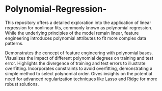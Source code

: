 # Polynomial-Regression-
This repository offers a detailed exploration into the application of linear regression for nonlinear fits, commonly known as polynomial regression. While the underlying principles of the model remain linear, feature engineering introduces polynomial attributes to fit more complex data patterns.


Demonstrates the concept of feature engineering with polynomial bases.
Visualizes the impact of different polynomial degrees on training and test error.
Highlights the divergence of training and test errors to illustrate overfitting.
Incorporates constraints to avoid overfitting, demonstrating a simple method to select polynomial order.
Gives insights on the potential need for advanced regularization techniques like Lasso and Ridge for more robust solutions.
